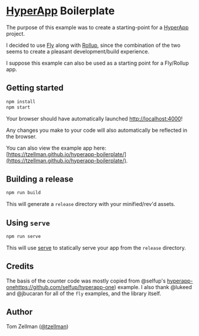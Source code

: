 # [HyperApp](https://github.com/hyperapp/hyperapp) Boilerplate

The purpose of this example was to create a starting-point for a [HyperApp](https://github.com/hyperapp/hyperapp) project.

I decided to use [Fly](https://github.com/flyjs/fly) along with [Rollup](https://github.com/rollup/rollup), since the
combination of the two seems to create a pleasant development/build experience.

I suppose this example can also be used as a starting point for a Fly/Rollup app.

## Getting started

```bash
npm install
npm start
```

Your browser should have automatically launched [http://localhost:4000](http://localhost:4000)!

Any changes you make to your code will also automatically be reflected in the browser.

You can also view the example app here: [https://tzellman.github.io/hyperapp-boilerplate/](https://tzellman.github.io/hyperapp-boilerplate/).

## Building a release

```bash
npm run build
```

This will generate a `release` directory with your minified/rev'd assets.


## Using `serve`

```bash
npm run serve
```

This will use [serve](https://github.com/zeit/serve) to statically serve your app from the `release` directory.

## Credits

The basis of the counter code was mostly copied from @selfup's [hyperapp-one]()https://github.com/selfup/hyperapp-one) example.
I also thank @lukeed and @jbucaran for all of the `fly` examples, and the library itself.

## Author

Tom Zellman ([@tzellman](https://twitter.com/tzellman))
